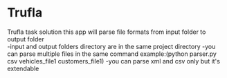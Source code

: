 # Trufla
Trufla task solution
this app will parse file formats from input folder to output folder  
-input and output folders directory are in the same project directory
-you can parse multiple files in the same command example:(python parser.py  csv vehicles_file1 customers_file1)
-you can parse xml and csv only but it's extendable 
